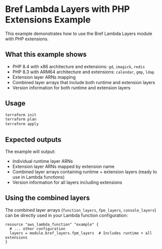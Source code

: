 # Bref Lambda Layers with PHP Extensions Example

This example demonstrates how to use the Bref Lambda Layers module with PHP extensions.

## What this example shows

- PHP 8.4 with x86 architecture and extensions: `gd`, `imagick`, `redis`
- PHP 8.3 with ARM64 architecture and extensions: `calendar`, `gmp`, `ldap`
- Extension layer ARNs mapping
- Combined layer arrays that include both runtime and extension layers
- Version information for both runtime and extension layers

## Usage

```bash
terraform init
terraform plan
terraform apply
```

## Expected outputs

The example will output:
- Individual runtime layer ARNs
- Extension layer ARNs mapped by extension name
- Combined layer arrays containing runtime + extension layers (ready to use in Lambda functions)
- Version information for all layers including extensions

## Using the combined layers

The combined layer arrays (`function_layers`, `fpm_layers`, `console_layers`) can be directly used in your Lambda function configuration:

```hcl
resource "aws_lambda_function" "example" {
  # ... other configuration
  layers = module.bref_layers.fpm_layers  # Includes runtime + all extensions
}
```

